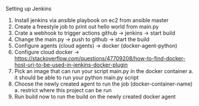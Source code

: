 Setting up Jenkins

1. Install jenkins via ansible playbook on ec2 from ansible master
2. Create a freestyle job to print out hello world from main.py
3. Crate a webhook to trigger actions github -> jenkins -> start build
4. Change the main.py -> push to github -> start the build
5. Configure agents (cloud agents) -> docker (docker-agent-python)
6. Configure cloud docker -> https://stackoverflow.com/questions/47709208/how-to-find-docker-host-uri-to-be-used-in-jenkins-docker-plugin
7. Pick an image that can run your script main.py in the docker container
    a. it should be able to run your python main.py script
9. Choose the newly created agent to run the job (docker-container-name)
    a. restrict where this project can be run
10. Run build now to run the build on the newly created docker agent
